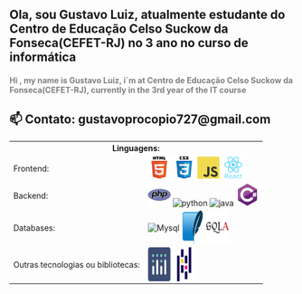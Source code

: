 <div style="display:display;justify-content:center;align-items:center;">
  <h2>Ola, sou Gustavo Luiz, atualmente estudante do Centro de Educação Celso Suckow da Fonseca(CEFET-RJ) no 3 ano no curso de informática</h2>
  <h4 style="color:gray">Hi , my name is Gustavo Luiz, i´m at Centro de Educação Celso Suckow da Fonseca(CEFET-RJ), currently in the 3rd year of the IT course</h4>
  <h2>📫 Contato: gustavoprocopio727@gmail.com</h2>
</div>

<div style="display:display;justify-content:center;align-items:center;">
<table>
  <tr><th colspan="2">Linguagens:</th></tr>
  <tr>
    <td>Frontend:</td>
    <td>
      <img alt="html" src="https://raw.githubusercontent.com/devicons/devicon/master/icons/html5/html5-original-wordmark.svg" width="40"/>
      <img alt="css" src="https://raw.githubusercontent.com/devicons/devicon/master/icons/css3/css3-original-wordmark.svg" width="40"/>
      <img alt="javascript" src="https://raw.githubusercontent.com/devicons/devicon/master/icons/javascript/javascript-original.svg" width="40"/>
      <img alt="react" src="https://raw.githubusercontent.com/devicons/devicon/master/icons/react/react-original-wordmark.svg" width="40"/>
    </td>
  </tr>
  <tr>
    <td>Backend:</td>
    <td>
      <img alt="php" src="https://raw.githubusercontent.com/devicons/devicon/master/icons/php/php-original.svg" width="40"/>
      <img alt="python" src="https://cdn.jsdelivr.net/gh/devicons/devicon@latest/icons/python/python-original-wordmark.svg" width="40"/>
      <img alt="java" src="https://cdn.jsdelivr.net/gh/devicons/devicon@latest/icons/java/java-original-wordmark.svg" width="40"/>
      <img alt="C#"  src="https://raw.githubusercontent.com/devicons/devicon/master/icons/csharp/csharp-original.svg" width="40"/>
    </td>
  </tr>

  <tr>
    <td>Databases:</td>
    <td>
      <img align="center" alt= "Mysql" height="60" width="40" src="https://cdn.jsdelivr.net/gh/devicons/devicon/icons/mysql/mysql-original-wordmark.svg">   
      <img align="center" alt= "sqlite3" height="60" width="40" src="https://github.com/devicons/devicon/blob/master/icons/sqlite/sqlite-original.svg">
      <img align="center" alt= "sqlalchemy" height="60" width="40" src="https://github.com/devicons/devicon/blob/master/icons/sqlalchemy/sqlalchemy-original.svg">
    </td>
  </tr>

  <tr>
    <td>Outras tecnologias ou bibliotecas:</td>
    <td>
      <img align="center" alt= "plotly" height="60" width="40" src="https://github.com/devicons/devicon/blob/master/icons/plotly/plotly-original.svg">
      <img align="center" alt= "pandas" height="60" width="40" src="https://github.com/devicons/devicon/blob/master/icons/pandas/pandas-original.svg">
    </td>
  </tr>
</table>
</div>


